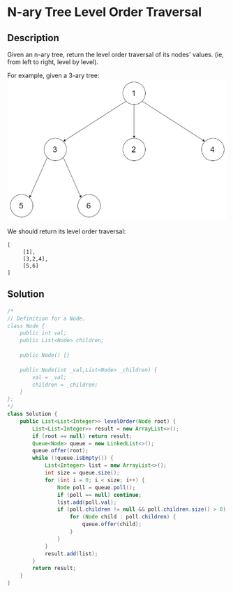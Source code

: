 # N-ary Tree Level Order Traversal
## Description
Given an n-ary tree, return the level order traversal of its nodes' values. (ie, from left to right, level by level).

For example, given a 3-ary tree:
![](../../img/narytreeexample.png)

We should return its level order traversal:
```
[
     [1],
     [3,2,4],
     [5,6]
]
```

## Solution
```java
/*
// Definition for a Node.
class Node {
    public int val;
    public List<Node> children;

    public Node() {}

    public Node(int _val,List<Node> _children) {
        val = _val;
        children = _children;
    }
};
*/
class Solution {
    public List<List<Integer>> levelOrder(Node root) {
        List<List<Integer>> result = new ArrayList<>();
        if (root == null) return result;
        Queue<Node> queue = new LinkedList<>();
        queue.offer(root);
        while (!queue.isEmpty()) {
            List<Integer> list = new ArrayList<>();
            int size = queue.size();
            for (int i = 0; i < size; i++) {
                Node poll = queue.poll();
                if (poll == null) continue;
                list.add(poll.val);
                if (poll.children != null && poll.children.size() > 0) {
                    for (Node child : poll.children) {
                        queue.offer(child);
                    }
                }
            }
            result.add(list);
        }
        return result;
    }
}
```